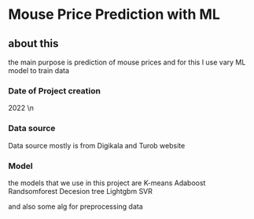 # Mouse Price Prediction with ML

## about this
the main purpose is prediction of mouse prices and for this I use vary ML model to train data 
### Date of Project creation 
2022 \n
### Data source
Data source mostly is from Digikala and Turob website

### Model
the models that we use in this project are 
K-means
Adaboost
Randsomforest
Decesion tree
Lightgbm
SVR

and also some alg for preprocessing data

